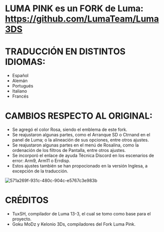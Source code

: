 # LUMA PINK es un FORK de Luma: https://github.com/LumaTeam/Luma3DS

# TRADUCCIÓN EN DISTINTOS IDIOMAS: 
- Español
- Alemán
- Portugués
- Italiano
- Francés
  
# CAMBIOS RESPECTO AL ORIGINAL: 
- Se agregó el color Rosa, siendo el emblema de este fork.
- Se reajustaron algunas partes, como el Arranque SD o Ctrnand en el panel de Luma; o la alineación de sus opciones, entre otros ajustes.
- Se reajustaron algunas partes en el menú de Rosalina, como la ordenación de los filtros de Pantalla, entre otros ajustes.
- Se incorporó el enlace de ayuda Técnica Discord en los escenarios de error: Arm9, Arm11 o Errdisp.
- Estos ajustes también se han propocionado en la versión Inglesa, a excepción de la traducción. 

![571a269f-931c-480c-904c-e5767c3e983b](https://github.com/user-attachments/assets/6fa01d70-1257-4cce-be68-6495e20f459e)


# CRÉDITOS
- TuxSH, compilador de Luma 13-3, el cual se tomo como base para el proyecto.
- Goku MoDz y Kelonio 3Ds, compiladores del Fork Luma Pink.  
